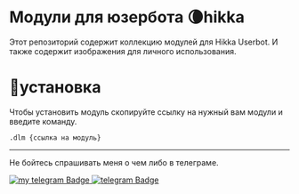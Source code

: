 # Модули для юзербота 🌘hikka
Этот репозиторий содержит коллекцию модулей для Hikka Userbot.
И также содержит изображения для личного использования.
# 💾установка
Чтобы установить модуль скопируйте ссылку на нужный вам модули и введите команду.
```
.dlm {ссылка на модуль}
```
___
Не бойтесь спрашивать меня о чем либо в телеграме.
<div id="badges">
  <a href="https://t.me/Daniel1236n">
    <img src="https://img.shields.io/badge/Me-telegram-%2326A5E4?style=flat&logo=Telegram&link=https%3A%2F%2Ft.me%2FDaniel1236n" alt="my telegram Badge"/>
  </a>
<a href="https://t.me/daniilmods">
    <img src="https://img.shields.io/badge/Channel-telegram-%2326A5E4?style=flat&logo=Telegram" alt="telegram Badge"/>
</a>
</div>
